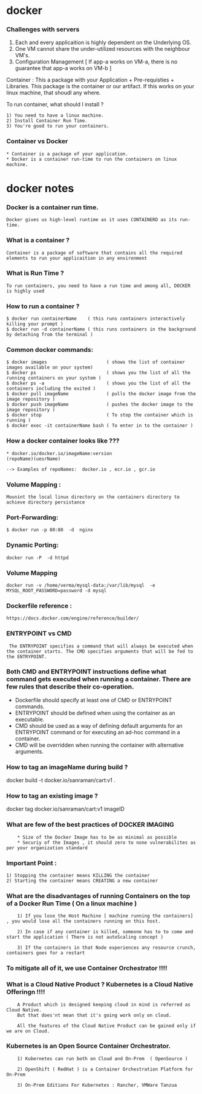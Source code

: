 # docker


### Challenges with servers 

1) Each and every applicaition is highly dependent on the Underlying OS.
2) One VM cannot share the under-utilized resources with the neighbour VM's.
3) Configuration Management [ If app-a works on VM-a, there is no guarantee that app-a works on VM-b ]

Container : This a package with your Application + Pre-requisties + Libraries.
            This package is the container or our artifact.
            If this works on your linux machine, that shoudl any where.

To run container, what should I install ?

    1) You need to have a linux machine.
    2) Install Container Run Time. 
    3) You're good to run your containers.


### Container vs Docker 

    * Container is a package of your application.
    * Docker is a container run-time to run the containers on linux machine. 

# docker notes

### Docker is a container run time.
```
Docker gives us high-level runtime as it uses CONTAINERD as its run-time.
```

### What is a container ?
```
Container is a package of software that contains all the required elements to run your applicaition in any environment
```

### What is Run Time ?

```
To run containers, you need to have a run time and among all, DOCKER is highly used
```

### How to run a container ?

```
$ docker run containerName    ( this runs containers interactively killing your prompt )
$ docker run -d containerName ( this runs containers in the background by detaching from the terminal )
```

### Common docker commands:

```
$ docker images                      ( shows the list of container images available on your system)
$ docker ps                          ( shows you the list of all the running containers on your system )
$ docker ps -a                       ( shows you the list of all the containers including the exited ) 
$ docker pull imageName              ( pulls the docker image from the image repository )
$ docker push imageName              ( pushes the docker image to the image repository )
$ docker stop                        ( To stop the container which is running ) 
$ docker exec -it containerName bash ( To enter in to the container )
```

### How a docker container looks like ???

```
* docker.io/docker.io/imageName:version 
(repoName)(uesrName)

--> Examples of repoNames:  docker.io , ecr.io , gcr.io

```


### Volume Mapping :

```
Mounint the local linux directory on the containers directory to achieve directory persistance
```

### Port-Forwarding:

```
$ docker run -p 80:80  -d  nginx

```
### Dynamic Porting:
```
docker run -P  -d httpd
```
### Volume Mapping 

```
docker run -v /home/verma/mysql-data:/var/lib/mysql  -e MYSQL_ROOT_PASSWORD=password -d mysql
```

 ### Dockerfile reference :
 ```
 https://docs.docker.com/engine/reference/builder/
 
 ```

### ENTRYPOINT vs CMD

```
 The ENTRYPOINT specifies a command that will always be executed when the container starts. The CMD specifies arguments that will be fed to the ENTRYPOINT.
```

### Both CMD and ENTRYPOINT instructions define what command gets executed when running a container. There are few rules that describe their co-operation.

* Dockerfile should specify at least one of CMD or ENTRYPOINT commands.
* ENTRYPOINT should be defined when using the container as an executable.
* CMD should be used as a way of defining default arguments for an ENTRYPOINT command or for executing an ad-hoc command in a container.
* CMD will be overridden when running the container with alternative arguments.


### How to tag an imageName during build ?

docker build -t docker.io/sanraman/cart:v1 .  

### How to tag an existing image ?

docker tag docker.io/sanraman/cart:v1 imageID 


### What are few of the best practices of DOCKER IMAGING

```
    * Size of the Docker Image has to be as minimal as possible 
    * Securiy of the Images , it should zero to none vulnerabilites as per your organization standard

```


### Important Point :

```
1) Stopping the container means KILLING the container 
2) Starting the container means CREATING a new container
```


### What are the disadvantages of running Containers on the top of a Docker Run Time ( On a linux machine )

```
    1) If you lose the Host Machine [ machine running the containers] , you would lose all the containers running on this host.

    2) In case if any container is killed, someone has to to come and start the application ( There is not autoScaling concept ) 

    3) If the containers in that Node experiences any resource crunch, containers goes for a restart

```


### To mitigate all of it, we use Container Orchestrator !!!!



### What is a Cloud Native Product ? Kubernetes is a Cloud Native Offeringn !!!!

```
    A Product which is designed keeping cloud in mind is referred as Cloud Native.
    But that does'nt mean that it's going work only on cloud.

    All the features of the Cloud Native Product can be gained only if we are on Cloud.

```


### Kubernetes is an Open Source Container Orchestrator.

```
    1) Kubernetes can run both on Cloud and On-Prem  ( OpenSource )

    2) OpenShift ( RedHat ) is a Container Orchestration Platform for On-Prem

    3) On-Prem Editions For Kubernetes : Rancher, VMWare Tanzua 
```
